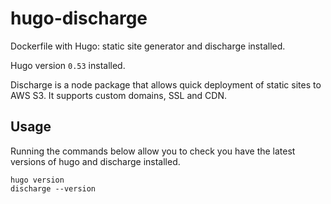 # hugo-discharge

Dockerfile with Hugo: static site generator and discharge installed.

Hugo version `0.53` installed.

Discharge is a node package that allows quick deployment of static sites to AWS S3. It supports custom domains, SSL and CDN.

## Usage
Running the commands below allow you to check you have the latest versions of hugo and discharge installed.
```
hugo version
discharge --version
```


